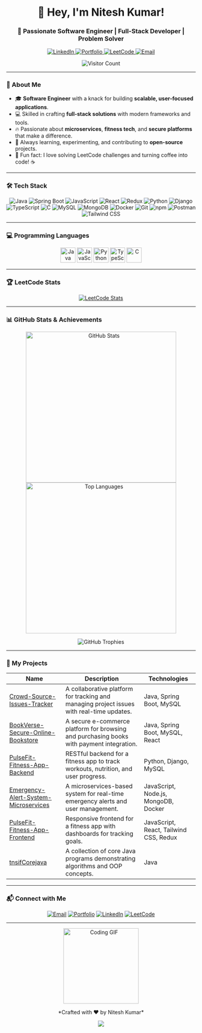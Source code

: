<h1 align="center">👋 Hey, I'm Nitesh Kumar!</h1>
<h3 align="center">🚀 Passionate Software Engineer | Full-Stack Developer | Problem Solver</h3>

<p align="center">
  <a href="https://www.linkedin.com/in/nitesh-kumar-67970125b/" target="_blank">
    <img src="https://img.shields.io/badge/LinkedIn-0077B5?style=for-the-badge&logo=linkedin&logoColor=white" alt="LinkedIn">
  </a>
  <a href="https://nitesh-kumar-singh-portfolio.netlify.app/" target="_blank">
    <img src="https://img.shields.io/badge/Portfolio-000000?style=for-the-badge&logo=web&logoColor=white" alt="Portfolio">
  </a>
  <a href="https://leetcode.com/u/niteshsingh6206/" target="_blank">
    <img src="https://img.shields.io/badge/LeetCode-FFA116?style=for-the-badge&logo=leetcode&logoColor=black" alt="LeetCode">
  </a>
  <a href="mailto:niteshsingh6206@gmail.com">
    <img src="https://img.shields.io/badge/Email-D14836?style=for-the-badge&logo=gmail&logoColor=white" alt="Email">
  </a>
</p>

<p align="center">
  <img src="https://visitor-badge.laobi.icu/badge?page_id=Nitesh6206.Nitesh6206" alt="Visitor Count">
</p>

---

### 🌟 About Me
- 🎓 **Software Engineer** with a knack for building **scalable, user-focused applications**.  
- 💻 Skilled in crafting **full-stack solutions** with modern frameworks and tools.  
- 🔥 Passionate about **microservices**, **fitness tech**, and **secure platforms** that make a difference.  
- 🌱 Always learning, experimenting, and contributing to **open-source** projects.  
- 🎯 Fun fact: I love solving LeetCode challenges and turning coffee into code! ☕

---

### 🛠️ Tech Stack
<p align="center">
  <img src="https://img.shields.io/badge/Java-ED8B00?style=flat-square&logo=java&logoColor=white" alt="Java">
  <img src="https://img.shields.io/badge/Spring_Boot-6DB33F?style=flat-square&logo=spring-boot&logoColor=white" alt="Spring Boot">
  <img src="https://img.shields.io/badge/JavaScript-F7DF1E?style=flat-square&logo=javascript&logoColor=black" alt="JavaScript">
  <img src="https://img.shields.io/badge/React-61DAFB?style=flat-square&logo=react&logoColor=black" alt="React">
  <img src="https://img.shields.io/badge/Redux-764ABC?style=flat-square&logo=redux&logoColor=white" alt="Redux">
  <img src="https://img.shields.io/badge/Python-3776AB?style=flat-square&logo=python&logoColor=white" alt="Python">
  <img src="https://img.shields.io/badge/Django-092E20?style=flat-square&logo=django&logoColor=white" alt="Django">
  <img src="https://img.shields.io/badge/TypeScript-007ACC?style=flat-square&logo=typescript&logoColor=white" alt="TypeScript">
  <img src="https://img.shields.io/badge/C-00599C?style=flat-square&logo=c&logoColor=white" alt="C">
  <img src="https://img.shields.io/badge/MySQL-4479A1?style=flat-square&logo=mysql&logoColor=white" alt="MySQL">
  <img src="https://img.shields.io/badge/MongoDB-47A248?style=flat-square&logo=mongodb&logoColor=white" alt="MongoDB">
  <img src="https://img.shields.io/badge/Docker-2496ED?style=flat-square&logo=docker&logoColor=white" alt="Docker">
  <img src="https://img.shields.io/badge/Git-F05032?style=flat-square&logo=git&logoColor=white" alt="Git">
  <img src="https://img.shields.io/badge/npm-CB3837?style=flat-square&logo=npm&logoColor=white" alt="npm">
  <img src="https://img.shields.io/badge/Postman-FF6C37?style=flat-square&logo=postman&logoColor=white" alt="Postman">
  <img src="https://img.shields.io/badge/Tailwind_CSS-38B2AC?style=flat-square&logo=tailwind-css&logoColor=white" alt="Tailwind CSS">
</p>

---

### 💻 Programming Languages
<p align="center">
  <a href="https://www.java.com/" target="_blank"><img src="https://devicon.dev/devicon.git/icons/java/java-original.svg" alt="Java" width="40" height="40"/></a>
  <a href="https://developer.mozilla.org/en-US/docs/Web/JavaScript" target="_blank"><img src="https://devicon.dev/devicon.git/icons/javascript/javascript-original.svg" alt="JavaScript" width="40" height="40"/></a>
  <a href="https://www.python.org/" target="_blank"><img src="https://devicon.dev/devicon.git/icons/python/python-original.svg" alt="Python" width="40" height="40"/></a>
  <a href="https://www.typescriptlang.org/" target="_blank"><img src="https://devicon.dev/devicon.git/icons/typescript/typescript-original.svg" alt="TypeScript" width="40" height="40"/></a>
  <a href="https://www.cprogramming.com/" target="_blank"><img src="https://devicon.dev/devicon.git/icons/c/c-original.svg" alt="C" width="40" height="40"/></a>
</p>

---
### 🏆 LeetCode Stats
<p align="center"> <a href="https://leetcode.com/u/niteshsingh6206/"> <img src="https://leetcard.jacoblin.cool/niteshsingh6206?ext=contest" alt="LeetCode Stats"> </a> </p>

---

### 📊 GitHub Stats & Achievements
<p align="center">
  <img src="https://github-readme-stats.vercel.app/api?username=Nitesh6206&show_icons=true&theme=dracula&hide_border=true" alt="GitHub Stats" width="400"/>
  <img src="https://github-readme-stats.vercel.app/api/top-langs/?username=Nitesh6206&layout=compact&theme=dracula&hide_border=true" alt="Top Languages" width="400"/>
</p>
<p align="center">
  <img src="https://github-profile-trophy.vercel.app/?username=Nitesh6206&theme=dracula&no-frame=true&margin-w=10" alt="GitHub Trophies"/>
</p>

---

### 🚀 My Projects
| Name | Description | Technologies |
|------|-------------|--------------|
| [Crowd-Source-Issues-Tracker](https://github.com/Nitesh6206/Crowd-Source-Issues-Tracker) | A collaborative platform for tracking and managing project issues with real-time updates. | Java, Spring Boot, MySQL |
| [BookVerse-Secure-Online-Bookstore](https://github.com/Nitesh6206/BookVerse-Secure-Online-Bookstore) | A secure e-commerce platform for browsing and purchasing books with payment integration. | Java, Spring Boot, MySQL, React |
| [PulseFit-Fitness-App-Backend](https://github.com/Nitesh6206/PulseFit-Fitness-App-Backend) | RESTful backend for a fitness app to track workouts, nutrition, and user progress. | Python, Django, MySQL |
| [Emergency-Alert-System-Microservices](https://github.com/Nitesh6206/Emergency-Alert-System-Microservices) | A microservices-based system for real-time emergency alerts and user management. | JavaScript, Node.js, MongoDB, Docker |
| [PulseFit-Fitness-App-Frontend](https://github.com/Nitesh6206/PulseFit-Fitness-App-Frontend) | Responsive frontend for a fitness app with dashboards for tracking goals. | JavaScript, React, Tailwind CSS, Redux |
| [tnsifCorejava](https://github.com/Nitesh6206/tnsifCorejava) | A collection of core Java programs demonstrating algorithms and OOP concepts. | Java |

---


### 📬 Connect with Me
<p align="center">
  <a href="mailto:niteshsingh6206@gmail.com"><img src="https://img.shields.io/badge/Email-D14836?style=for-the-badge&logo=gmail&logoColor=white" alt="Email"></a>
  <a href="https://nitesh-kumar-singh-portfolio.netlify.app/"><img src="https://img.shields.io/badge/Portfolio-000000?style=for-the-badge&logo=web&logoColor=white" alt="Portfolio"></a>
  <a href="https://www.linkedin.com/in/nitesh-kumar-67970125b/"><img src="https://img.shields.io/badge/LinkedIn-0077B5?style=for-the-badge&logo=linkedin&logoColor=white" alt="LinkedIn"></a>
  <a href="https://leetcode.com/u/niteshsingh6206/"><img src="https://img.shields.io/badge/LeetCode-FFA116?style=for-the-badge&logo=leetcode&logoColor=black" alt="LeetCode"></a>
</p>

---

<p align="center">
  <img src="https://media.giphy.com/media/LmNwrBhejkK9EFP504/giphy.gif" width="200" alt="Coding GIF">
</p>
<p align="center">
  *Crafted with ❤️ by Nitesh Kumar*
</p>

<p align="center">
  <img src="https://capsule-render.vercel.app/api?text=Thanks%20for%20Visiting!&animation=fadeIn&type=waving&color=gradient&height=80&section=footer"/>
</p>
